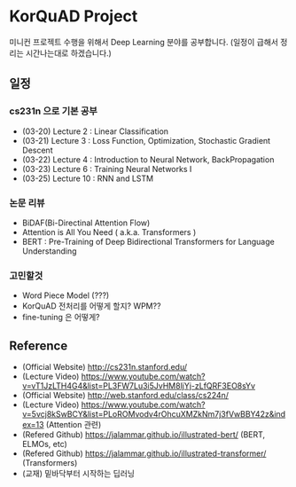 # KorQuAD Project
미니컨 프로젝트 수행을 위해서 Deep Learning 분야를 공부합니다.
(일정이 급해서 정리는 시간나는대로 하겠습니다.)

## 일정
### cs231n 으로 기본 공부
- (03-20) Lecture 2 : Linear Classification
- (03-21) Lecture 3 : Loss Function, Optimization, Stochastic Gradient Descent
- (03-22) Lecture 4 : Introduction to Neural Network, BackPropagation
- (03-23) Lecture 6 : Training Neural Networks I
- (03-25) Lecture 10 : RNN and LSTM

### 논문 리뷰
- BiDAF(Bi-Directinal Attention Flow)
- Attention is All You Need ( a.k.a. Transformers )
- BERT : Pre-Training of Deep Bidirectional Transformers for Language Understanding

### 고민할것
- Word Piece Model (???) 
- KorQuAD 전처리를 어떻게 할지? WPM??
- fine-tuning 은 어떻게?

## Reference 
- (Official Website) http://cs231n.stanford.edu/ 
- (Lecture Video) https://www.youtube.com/watch?v=vT1JzLTH4G4&list=PL3FW7Lu3i5JvHM8ljYj-zLfQRF3EO8sYv
- (Official Website) http://web.stanford.edu/class/cs224n/
- (Lecture Video) https://www.youtube.com/watch?v=5vcj8kSwBCY&list=PLoROMvodv4rOhcuXMZkNm7j3fVwBBY42z&index=13 (Attention 관련)
- (Refered Github) https://jalammar.github.io/illustrated-bert/ (BERT, ELMOs, etc)
- (Refered Github) https://jalammar.github.io/illustrated-transformer/ (Transformers)
- (교재) 밑바닥부터 시작하는 딥러닝
